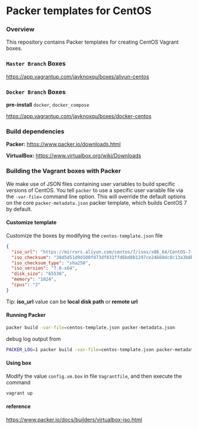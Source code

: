 # Packer templates for CentOS

### Overview

This repository contains Packer templates for creating CentOS Vagrant boxes.



### `Master Branch` Boxes

https://app.vagrantup.com/jayknoxqu/boxes/aliyun-centos



### `Docker Branch` Boxes
**pre-install** `docker`, `docker_compose`

https://app.vagrantup.com/jayknoxqu/boxes/docker-centos



### Build dependencies

**Packer:** https://www.packer.io/downloads.html

**VirtualBox:** https://www.virtualbox.org/wiki/Downloads



### Building the Vagrant boxes with Packer

  We make use of JSON files containing user variables to build specific versions of CentOS.
You tell `packer` to use a specific user variable file via the `-var-file=` command line
option. This will override the default options on the core `packer-metadata.json` packer template,
which builds CentOS 7 by default.




#### Customize template

Customize the boxes by modifying the `centos-template.json` file
```json
{
  "iso_url": "https://mirrors.aliyun.com/centos/7/isos/x86_64/CentOS-7-x86_64-Minimal-1810.iso",
  "iso_checksum": "38d5d51d9d100fd73df031ffd6bd8b1297ce24660dc8c13a3b8b4534a4bd291c",
  "iso_checksum_type": "sha256",
  "iso_version": "7.6-x64",
  "disk_size": "65536",
  "memory": "1024",
  "cpus": "2"
}
```
Tip: **iso_url** value can be **local disk path** or **remote url**



#### Running Packer

```bash
packer build -var-file=centos-template.json packer-metadata.json
```

 debug log output from

```bash
PACKER_LOG=1 packer build -var-file=centos-template.json packer-metadata.json
```



#### Using box

Modify the value `config.vm.box` in file `Vagrantfile`, and then execute the command
```bash
vagrant up
```

#### reference
https://www.packer.io/docs/builders/virtualbox-iso.html
